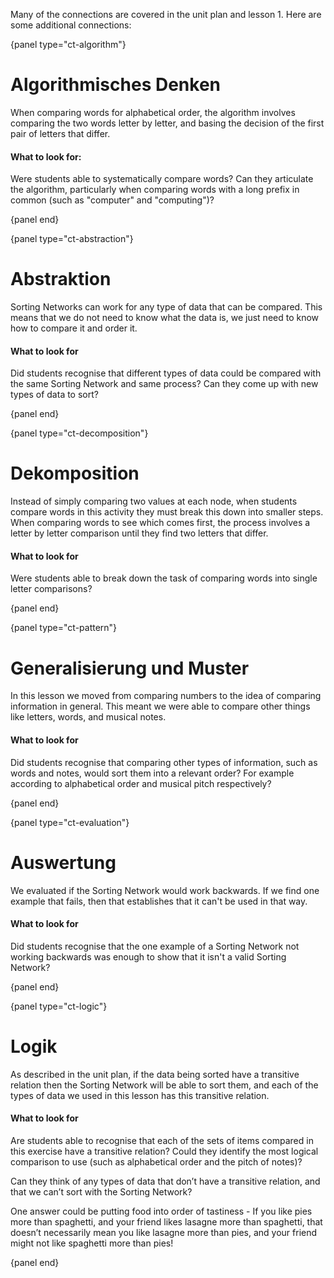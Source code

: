 Many of the connections are covered in the unit plan and lesson 1. Here are some additional connections:

{panel type="ct-algorithm"}

# Algorithmisches Denken

When comparing words for alphabetical order, the algorithm involves comparing the two words letter by letter, and basing the decision of the first pair of letters that differ.

#### What to look for:

Were students able to systematically compare words? Can they articulate the algorithm, particularly when comparing words with a long prefix in common (such as "computer" and "computing")?

{panel end}

{panel type="ct-abstraction"}

# Abstraktion

Sorting Networks can work for any type of data that can be compared. This means that we do not need to know what the data is, we just need to know how to compare it and order it.

#### What to look for

Did students recognise that different types of data could be compared with the same Sorting Network and same process? Can they come up with new types of data to sort?

{panel end}

{panel type="ct-decomposition"}

# Dekomposition

Instead of simply comparing two values at each node, when students compare words in this activity they must break this down into smaller steps. When comparing words to see which comes first, the process involves a letter by letter comparison until they find two letters that differ.

#### What to look for

Were students able to break down the task of comparing words into single letter comparisons?

{panel end}

{panel type="ct-pattern"}

# Generalisierung und Muster

In this lesson we moved from comparing numbers to the idea of comparing information in general. This meant we were able to compare other things like letters, words, and musical notes.

#### What to look for

Did students recognise that comparing other types of information, such as words and notes, would sort them into a relevant order? For example according to alphabetical order and musical pitch respectively?

{panel end}

{panel type="ct-evaluation"}

# Auswertung

We evaluated if the Sorting Network would work backwards. If we find one example that fails, then that establishes that it can't be used in that way.

#### What to look for

Did students recognise that the one example of a Sorting Network not working backwards was enough to show that it isn't a valid Sorting Network?

{panel end}

{panel type="ct-logic"}

# Logik

As described in the unit plan, if the data being sorted have a transitive relation then the Sorting Network will be able to sort them, and each of the types of data we used in this lesson has this transitive relation.

#### What to look for

Are students able to recognise that each of the sets of items compared in this exercise have a transitive relation? Could they identify the most logical comparison to use (such as alphabetical order and the pitch of notes)?

Can they think of any types of data that don’t have a transitive relation, and that we can’t sort with the Sorting Network?

One answer could be putting food into order of tastiness - If you like pies more than spaghetti, and your friend likes lasagne more than spaghetti, that doesn’t necessarily mean you like lasagne more than pies, and your friend might not like spaghetti more than pies!

{panel end}